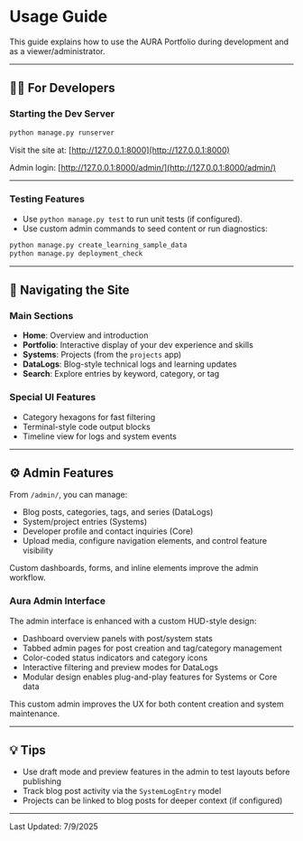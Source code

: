 # Usage Guide

This guide explains how to use the AURA Portfolio during development and as a viewer/administrator.

---

## 👩‍💻 For Developers

### Starting the Dev Server

```bash
python manage.py runserver
```

Visit the site at: [http://127.0.0.1:8000](http://127.0.0.1:8000)

Admin login: [http://127.0.0.1:8000/admin/](http://127.0.0.1:8000/admin/)

---

### Testing Features

* Use `python manage.py test` to run unit tests (if configured).
* Use custom admin commands to seed content or run diagnostics:

```bash
python manage.py create_learning_sample_data
python manage.py deployment_check
```

---

## 🧭 Navigating the Site

### Main Sections

* **Home**: Overview and introduction
* **Portfolio**: Interactive display of your dev experience and skills
* **Systems**: Projects (from the `projects` app)
* **DataLogs**: Blog-style technical logs and learning updates
* **Search**: Explore entries by keyword, category, or tag

### Special UI Features

* Category hexagons for fast filtering
* Terminal-style code output blocks
* Timeline view for logs and system events

---

## ⚙️ Admin Features

From `/admin/`, you can manage:

* Blog posts, categories, tags, and series (DataLogs)
* System/project entries (Systems)
* Developer profile and contact inquiries (Core)
* Upload media, configure navigation elements, and control feature visibility

Custom dashboards, forms, and inline elements improve the admin workflow.

### Aura Admin Interface

The admin interface is enhanced with a custom HUD-style design:

* Dashboard overview panels with post/system stats
* Tabbed admin pages for post creation and tag/category management
* Color-coded status indicators and category icons
* Interactive filtering and preview modes for DataLogs
* Modular design enables plug-and-play features for Systems or Core data

This custom admin improves the UX for both content creation and system maintenance.

---

## 💡 Tips

* Use draft mode and preview features in the admin to test layouts before publishing
* Track blog post activity via the `SystemLogEntry` model
* Projects can be linked to blog posts for deeper context (if configured)

---

Last Updated: 7/9/2025
